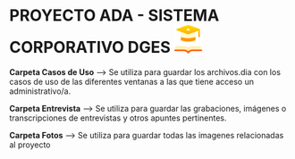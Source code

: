 # PROYECTO ADA - SISTEMA CORPORATIVO DGES <img src="Diseño/logo.png" width=10% height=10%>

**Carpeta Casos de Uso** --> Se utiliza para guardar los archivos.dia con los casos de uso de las diferentes ventanas a las que tiene acceso un administrativo/a.

**Carpeta Entrevista** --> Se utiliza para guardar las grabaciones, imágenes o transcripciones de entrevistas y otros apuntes pertinentes.

**Carpeta Fotos** --> Se utiliza para guardar todas las imagenes relacionadas al proyecto
